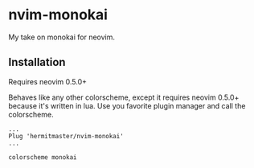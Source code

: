 # nvim-monokai

My take on monokai for neovim.

## Installation

Requires neovim 0.5.0+

Behaves like any other colorscheme, except it requires neovim 0.5.0+ because it's written in lua.
Use you favorite plugin manager and call the colorscheme.

```
...
Plug 'hermitmaster/nvim-monokai'
...

colorscheme monokai
```
